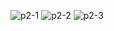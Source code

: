 ![p2-1](https://github.com/HasanboyQodirov/NamCityHMS/assets/34955210/698d8baa-f747-4e34-a547-4046a51e5e1c)
![p2-2](https://github.com/HasanboyQodirov/NamCityHMS/assets/34955210/173091b0-7f26-49e0-b754-40b71b55851d)
![p2-3](https://github.com/HasanboyQodirov/NamCityHMS/assets/34955210/af929372-82c2-4703-b56c-d261ff834163)
